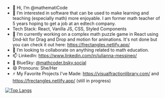 - 👋 Hi, I’m @mathematiCode
- 👀 I’m interested in software that can be used to make learning and teaching (especially math) more enjoyable. I am former math teacher of 5 years hoping to get a job at an edtech company.
- Tech Stack: React, Vanilla JS, CSS, Styled Components
- 🌱 I’m currently working on a complex math puzzle game in React using Dnd-kit for Drag and Drop and motion for animations. It's not done but you can check it out here: https://frectangles.netlify.app/ 
- 💞️ I’m looking to collaborate on anything related to math education.
- 📫 LinkedIn: https://www.linkedin.com/in/julianna-messineo/
- 🦋 BlueSky: [@mathcoder.bsky.social](https://bsky.app/profile/mathcoder.bsky.social)
- 😄 Pronouns: She/Her
- ⚡ My Favorite Projects I've Made: https://visualfractionlibrary.com/ and https://frectangles.netlify.app/ (still in progress)

<!---
mathematiCode/mathematiCode is a ✨ special ✨ repository because its `README.md` (this file) appears on your GitHub profile.
You can click the Preview link to take a look at your changes.
[![Julianna's GitHub stats](https://github-readme-stats.vercel.app/api?username=mathematiCode)](https://github.com/anuraghazra/github-readme-stats)
--->

[![Top Langs](https://github-readme-stats.vercel.app/api/top-langs/?username=mathematiCode&layout=compact&theme=tokyonight)](https://github.com/anuraghazra/github-readme-stats)
